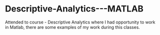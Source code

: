 # Descriptive-Analytics---MATLAB
Attended to course - Descriptive Analytics where I had opportunity to work in Matlab, there are some examples of my work during this classes. 
